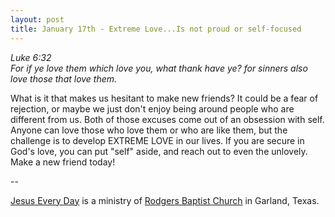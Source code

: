 ```yaml
---
layout: post
title: January 17th - Extreme Love...Is not proud or self-focused
---
```


_Luke 6:32  
For if ye love them which love you, what thank have ye? for sinners
also love those that love them._

What is it that makes us hesitant to make new friends? It could be
a fear of rejection, or maybe we just don't enjoy being around people
who are different from us. Both of those excuses come out of an
obsession with self. Anyone can love those who love them or who are
like them, but the challenge is to develop EXTREME LOVE in our lives.
If you are secure in God's love, you can put "self" aside, and reach
out to even the unlovely. Make a new friend today!

 --

<a href=http://jesuseveryday.net>Jesus Every Day</a> is a ministry of <a href=http://rodgersbaptist.net>Rodgers Baptist Church</a> in Garland, Texas.
